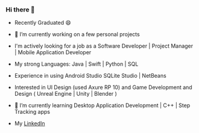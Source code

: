 ### Hi there 👋

- Recently Graduated 😄
- 🔭 I’m currently working on a few personal projects
- I'm actively looking for a job as a Software Developer | Project Manager | Mobile Application Developer
- My strong Languages: Java | Swift | Python | SQL
- Experience in using Android Studio  SQLite Studio | NetBeans 
- Interested in UI Design (used Axure RP 10) and Game Development and Design ( Unreal Engine | Unity | Blender )
- 🌱 I’m currently learning Desktop Application Development | C++ | Step Tracking apps



- My [LinkedIn](www.linkedin.com/in/aisana-zharmagambetova-7161181bb)
<!--
**AZet16/AZet16** is a ✨ _special_ ✨ repository because its `README.md` (this file) appears on your GitHub profile.

Here are some ideas to get you started:

- 🔭 I’m currently working on ...
- 🌱 I’m currently learning ...
- 👯 I’m looking to collaborate on ...
- 🤔 I’m looking for help with ...
- 💬 Ask me about ...
- 📫 How to reach me: ...
- 😄 Pronouns: ...
- ⚡ Fun fact: ...
-->
